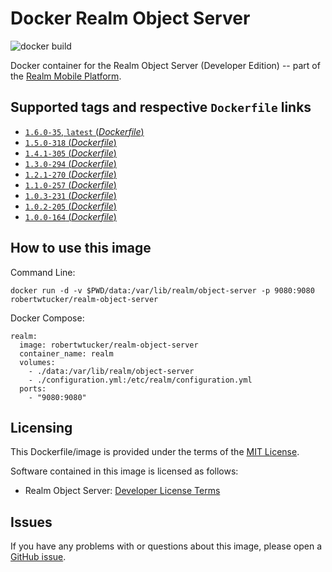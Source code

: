 # Docker Realm Object Server
![docker build](https://img.shields.io/docker/automated/robertwtucker/realm-object-server.svg)

Docker container for the Realm Object Server (Developer Edition) -- part of the [Realm Mobile Platform](https://realm.io/products/realm-mobile-platform/).

## Supported tags and respective `Dockerfile` links

* [`1.6.0-35`, `latest` (*Dockerfile*)](https://github.com/robertwtucker/docker-realm-object-server/blob/master/Dockerfile)
* [`1.5.0-318` (*Dockerfile*)](https://github.com/robertwtucker/docker-realm-object-server/blob/1.5.0-318/Dockerfile)
* [`1.4.1-305` (*Dockerfile*)](https://github.com/robertwtucker/docker-realm-object-server/blob/1.4.1-305/Dockerfile)
* [`1.3.0-294` (*Dockerfile*)](https://github.com/robertwtucker/docker-realm-object-server/blob/1.3.0-294/Dockerfile)
* [`1.2.1-270` (*Dockerfile*)](https://github.com/robertwtucker/docker-realm-object-server/blob/1.2.1-270/Dockerfile)
* [`1.1.0-257` (*Dockerfile*)](https://github.com/robertwtucker/docker-realm-object-server/blob/1.1.0-257/Dockerfile)
* [`1.0.3-231` (*Dockerfile*)](https://github.com/robertwtucker/docker-realm-object-server/blob/1.0.3-231/Dockerfile)
* [`1.0.2-205` (*Dockerfile*)](https://github.com/robertwtucker/docker-realm-object-server/blob/1.0.2-205/Dockerfile)
* [`1.0.0-164` (*Dockerfile*)](https://github.com/robertwtucker/docker-realm-object-server/blob/1.0.0-164/Dockerfile)

## How to use this image

Command Line:

```console
docker run -d -v $PWD/data:/var/lib/realm/object-server -p 9080:9080 robertwtucker/realm-object-server
```

Docker Compose:

```console
realm:
  image: robertwtucker/realm-object-server
  container_name: realm
  volumes:
    - ./data:/var/lib/realm/object-server
    - ./configuration.yml:/etc/realm/configuration.yml
  ports:
    - "9080:9080"
```

## Licensing

This Dockerfile/image is provided under the terms of the [MIT License](https://github.com/robertwtucker/docker-realm-object-server/blob/master/LICENSE).

Software contained in this image is licensed as follows:

* Realm Object Server: [Developer License Terms](https://realm.io/legal/developer-license-terms/)

## Issues

If you have any problems with or questions about this image, please open a [GitHub issue](https://github.com/robertwtucker/docker-realm-object-server/issues).
